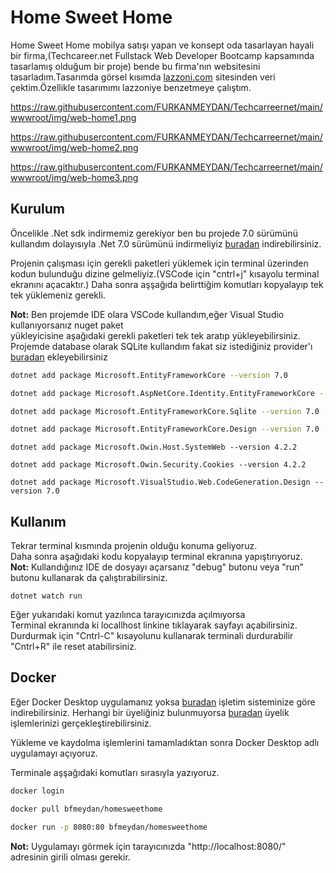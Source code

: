 # Home Sweet Home

Home Sweet Home mobilya satışı yapan ve konsept oda tasarlayan hayali bir firma,(Techcareer.net Fullstack Web Developer Bootcamp kapsamında tasarlamış olduğum bir proje)
bende bu firma'nın websitesini tasarladım.Tasarımda görsel kısımda [lazzoni.com](https://lazzoni.com/) sitesinden veri çektim.Özellikle tasarımımı lazzoniye benzetmeye çalıştım.  

https://raw.githubusercontent.com/FURKANMEYDAN/Techcarreernet/main/wwwroot/img/web-home1.png  

https://raw.githubusercontent.com/FURKANMEYDAN/Techcarreernet/main/wwwroot/img/web-home2.png  

https://raw.githubusercontent.com/FURKANMEYDAN/Techcarreernet/main/wwwroot/img/web-home3.png



## Kurulum
Öncelikle .Net sdk indirmemiz gerekiyor ben bu projede 7.0 sürümünü kullandım dolayısıyla .Net 7.0 sürümünü indirmeliyiz [buradan](https://dotnet.microsoft.com/en-us/download/dotnet) indirebilirsiniz.

Projenin çalışması için gerekli paketleri yüklemek için terminal üzerinden kodun bulunduğu dizine gelmeliyiz.(VSCode için "cntrl+j" kısayolu terminal ekranını açacaktır.)
Daha sonra aşşağıda belirttiğim komutları kopyalayıp tek tek yüklemeniz gerekli.  

**Not:** Ben projemde IDE olara VSCode kullandım,eğer Visual Studio kullanıyorsanız nuget paket  
yükleyicisine aşağıdaki gerekli paketleri tek tek aratıp yükleyebilirsiniz.  
Projemde database olarak SQLite kullandım fakat siz istediğiniz provider'ı [buradan](https://learn.microsoft.com/en-us/ef/core/providers/?tabs=dotnet-core-cli) ekleyebilirsiniz


```bash
dotnet add package Microsoft.EntityFrameworkCore --version 7.0
```  
```bash
dotnet add package Microsoft.AspNetCore.Identity.EntityFrameworkCore --version 7.0
```

```bash
dotnet add package Microsoft.EntityFrameworkCore.Sqlite --version 7.0
```
```bash
dotnet add package Microsoft.EntityFrameworkCore.Design --version 7.0
```
```
dotnet add package Microsoft.Owin.Host.SystemWeb --version 4.2.2
```
```
dotnet add package Microsoft.Owin.Security.Cookies --version 4.2.2
```
```
dotnet add package Microsoft.VisualStudio.Web.CodeGeneration.Design --version 7.0
```
## Kullanım
Tekrar terminal kısmında projenin olduğu konuma geliyoruz.  
Daha sonra aşağıdaki kodu kopyalayıp terminal ekranına yapıştırıyoruz.  
**Not:** Kullandığınız IDE de dosyayı açarsanız "debug" butonu veya "run" butonu kullanarak da çalıştırabilirsiniz.
```
dotnet watch run
```
Eğer yukarıdaki komut yazılınca tarayıcınızda açılmıyorsa  
Terminal ekranında ki  locallhost linkine tıklayarak sayfayı açabilirsiniz.  
Durdurmak için "Cntrl-C" kısayolunu kullanarak terminali durdurabilir "Cntrl+R" ile reset atabilirsiniz.

## Docker
Eğer Docker Desktop uygulamanız yoksa [buradan](https://www.docker.com/products/docker-desktop/) işletim sisteminize göre indirebilirsiniz.
Herhangi bir üyeliğiniz bulunmuyorsa [buradan](https://hub.docker.com/signup) üyelik işlemlerinizi gerçekleştirebilirsiniz.  

Yükleme ve kaydolma işlemlerini tamamladıktan sonra Docker Desktop adlı uygulamayı açıyoruz.  

Terminale aşşağıdaki komutları sırasıyla  yazıyoruz.

```bash
docker login
```
```bash
docker pull bfmeydan/homesweethome
```
```bash
docker run -p 8080:80 bfmeydan/homesweethome
```
**Not:** Uygulamayı görmek için tarayıcınızda "http://localhost:8080/" adresinin girili olması gerekir.
